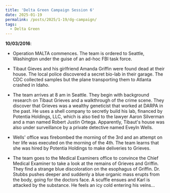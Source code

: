 ```yaml
---
title: 'Delta Green Campaign Session 6'
date: 2025-01-19
permalink: /posts/2025/1-19/dg-campaign/
tags:
  - Delta Green
---
```



**10/03/2016**:

- Operation MALTA commences. The team is ordered to Seattle, Washington under the guise of an ad-hoc FBI task force.

- Tibaut Gieves and his girlfriend Amanda Griffin were found dead at their house. The local police discovered a secret bio-lab in their garage. The CDC collected samples but the plane transporting them to Atlanta crashed in Idaho.

- The team arrives at 8 am in Seattle. They begin with background research on Tibaut Grieves and a walkthrough of the crime scene. They discover that Grieves was a wealthy geneticist that worked at DARPA in the past. He uses a shell company to secretly build his lab, financed by Potentia Holdings, LLC, which is also tied to the lawyer Aaron Silverman and a man named Robert Justin Ortega. Apparently, Tibaut's house was also under surveillance by a private detective named Eveyln Wells.

- Wells' office was firebombed the morning of the 3rd and an attempt on her life was executed on the morning of the 4th. The team learns that she was hired by Potentia Holdings to make deliveries to Grieves. 

- The team goes to the Medical Examiners office to convince the Chief Medical Examiner to take a look at the remains of Grieves and Griffin. They find a strange blue discoloration on the esophagus of Griffin. Dr. Stubbs pushes deeper and suddenly a blue organic mass erupts from the body, going for the doctors face. A scuffle ensues and Karl is attacked by the substance. He feels an icy cold entering his veins...